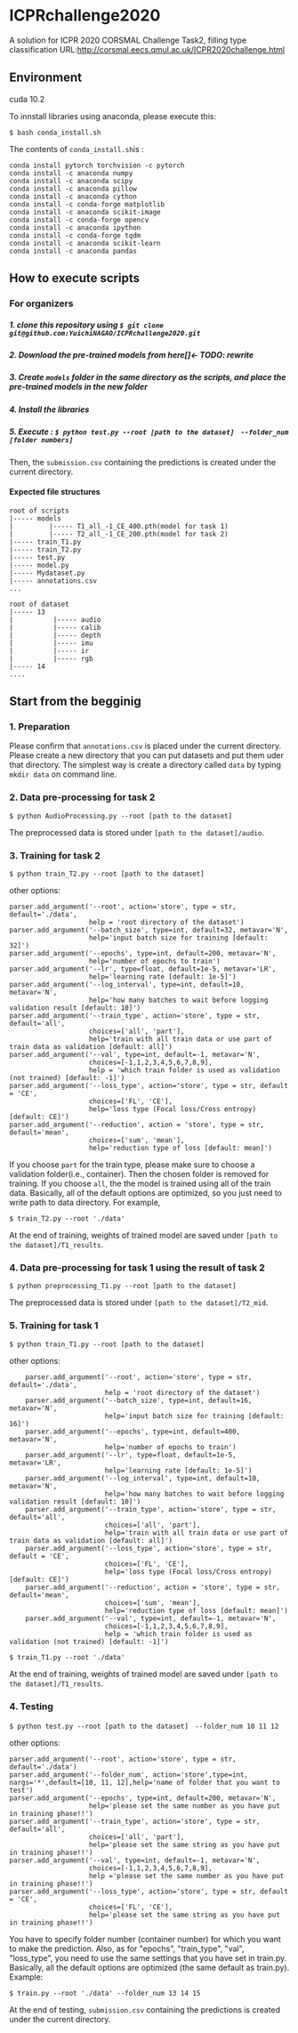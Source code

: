 # ICPRchallenge2020
A solution for ICPR 2020 CORSMAL Challenge Task2, filling type classification
URL:http://corsmal.eecs.qmul.ac.uk/ICPR2020challenge.html

## Environment
cuda 10.2

To innstall libraries using anaconda, please execute this:

```
$ bash conda_install.sh
```

The contents of `conda_install.sh`is :
```
conda install pytorch torchvision -c pytorch
conda install -c anaconda numpy
conda install -c anaconda scipy
conda install -c anaconda pillow
conda install -c anaconda cython
conda install -c conda-forge matplotlib
conda install -c anaconda scikit-image
conda install -c conda-forge opencv
conda install -c anaconda ipython
conda install -c conda-forge tqdm
conda install -c anaconda scikit-learn
conda install -c anaconda pandas
```

## How to execute scripts
### For organizers
##### 1. clone this repository using `$ git clone git@github.com:YuichiNAGAO/ICPRchallenge2020.git`
##### 2. Download the pre-trained models from here[]<- TODO: rewrite
##### 3. Create `models` folder in the same directory as the scripts, and place the pre-trained models in the new folder
##### 4. Install the libraries
##### 5. Execute : `$ python test.py --root [path to the dataset]　--folder_num [folder numbers]`
Then, the `submission.csv` containing the predictions is created under the current directory.

#### Expected file structures

```
root of scripts
|----- models
|         |----- T1_all_-1_CE_400.pth(model for task 1)
|         |----- T2_all_-1_CE_200.pth(model for task 2)
|----- train_T1.py
|----- train_T2.py
|----- test.py
|----- model.py
|----- Mydataset.py
|----- annotations.csv
...

root of dataset
|----- 13
|          |----- audio
|          |----- calib
|          |----- depth
|          |----- imu
|          |----- ir
|          |----- rgb
|----- 14
....
```

## Start from the begginig
### 1. Preparation
Please confirm that `annotations.csv` is placed under the current directory.
Please create a new directory that you can put datasets and put them uder that directory. The simplest way is create a directory called `data` by typing `mkdir data` on command line.

### 2. Data pre-processing for task 2
```
$ python AudioProcessing.py --root [path to the dataset]
```
The preprocessed data is stored under `[path to the dataset]/audio`.

### 3. Training for task 2
```
$ python train_T2.py --root [path to the dataset]
```
other options:
```
parser.add_argument('--root', action='store', type = str, default='./data',
                    help = 'root directory of the dataset')
parser.add_argument('--batch_size', type=int, default=32, metavar='N',
                    help='input batch size for training [default: 32]')
parser.add_argument('--epochs', type=int, default=200, metavar='N',
                    help='number of epochs to train')
parser.add_argument('--lr', type=float, default=1e-5, metavar='LR',
                    help='learning rate [default: 1e-5]')
parser.add_argument('--log_interval', type=int, default=10, metavar='N',
                    help='how many batches to wait before logging validation result [default: 10]')   
parser.add_argument('--train_type', action='store', type = str, default='all',
                    choices=['all', 'part'],
                    help='train with all train data or use part of train data as validation [default: all]')
parser.add_argument('--val', type=int, default=-1, metavar='N', 
                    choices=[-1,1,2,3,4,5,6,7,8,9],
                    help = 'which train folder is used as validation (not trained) [default: -1]')
parser.add_argument('--loss_type', action='store', type = str, default = 'CE',
                    choices=['FL', 'CE'],
                    help='loss type (Focal loss/Cross entropy) [default: CE]')
parser.add_argument('--reduction', action = 'store', type = str, default='mean',
                    choices=['sum', 'mean'],
                    help='reduction type of loss [default: mean]')
```
If you choose `part` for the train type, please make sure to choose a validation folder(i.e., container). Then the chosen folder is removed for training.
If you choose `all`, the the model is trained using all of the train data.
Basically, all of the default options are optimized, so you just need to write path to data directory. For example,
```
$ train_T2.py --root './data'
```

At the end of training, weights of trained model are saved under `[path to the dataset]/T1_results`.

### 4. Data pre-processing for task 1 using the result of task 2
```
$ python preprocessing_T1.py --root [path to the dataset]
```
The preprocessed data is stored under `[path to the dataset]/T2_mid`.

### 5. Training for task 1
```
$ python train_T1.py --root [path to the dataset]
```
other options:
```
    parser.add_argument('--root', action='store', type = str, default='./data',
                        help = 'root directory of the dataset')
    parser.add_argument('--batch_size', type=int, default=16, metavar='N',
                        help='input batch size for training [default: 16]')
    parser.add_argument('--epochs', type=int, default=400, metavar='N',
                        help='number of epochs to train')
    parser.add_argument('--lr', type=float, default=1e-5, metavar='LR',
                        help='learning rate [default: 1e-5]')
    parser.add_argument('--log_interval', type=int, default=10, metavar='N',
                        help='how many batches to wait before logging validation result [default: 10]')   
    parser.add_argument('--train_type', action='store', type = str, default='all',
                        choices=['all', 'part'],
                        help='train with all train data or use part of train data as validation [default: all]')
    parser.add_argument('--loss_type', action='store', type = str, default = 'CE',
                        choices=['FL', 'CE'],
                        help='loss type (Focal loss/Cross entropy) [default: CE]')
    parser.add_argument('--reduction', action = 'store', type = str, default='mean',
                        choices=['sum', 'mean'],
                        help='reduction type of loss [default: mean]')
    parser.add_argument('--val', type=int, default=-1, metavar='N', 
                        choices=[-1,1,2,3,4,5,6,7,8,9],
                        help = 'which train folder is used as validation (not trained) [default: -1]')
```

```
$ train_T1.py --root './data'
```

At the end of training, weights of trained model are saved under `[path to the dataset]/T1_results`.

### 4. Testing
```
$ python test.py --root [path to the dataset]　--folder_num 10 11 12
```
other options:
```
parser.add_argument('--root', action='store', type = str, default='./data')
parser.add_argument('--folder_num', action='store',type=int, nargs='*',default=[10, 11, 12],help='name of folder that you want to test')
parser.add_argument('--epochs', type=int, default=200, metavar='N',
                    help='please set the same number as you have put in training phase!!')
parser.add_argument('--train_type', action='store', type = str, default='all',
                    choices=['all', 'part'],
                    help='please set the same string as you have put in training phase!!')
parser.add_argument('--val', type=int, default=-1, metavar='N', 
                    choices=[-1,1,2,3,4,5,6,7,8,9],
                    help ='please set the same number as you have put in training phase!!')
parser.add_argument('--loss_type', action='store', type = str, default = 'CE',
                    choices=['FL', 'CE'],
                    help='please set the same string as you have put in training phase!!')   
```
You have to specify folder number (container number) for which you want to make the prediction.
Also, as for "epochs", "train_type", "val", "loss_type", you need to use the same settings that you have set in train.py.
Basically, all the default options are optimized (the same default as train.py).
Example:
```
$ train.py --root './data' --folder_num 13 14 15
```

At the end of testing, `submission.csv` containing the predictions is created under the current directory.
